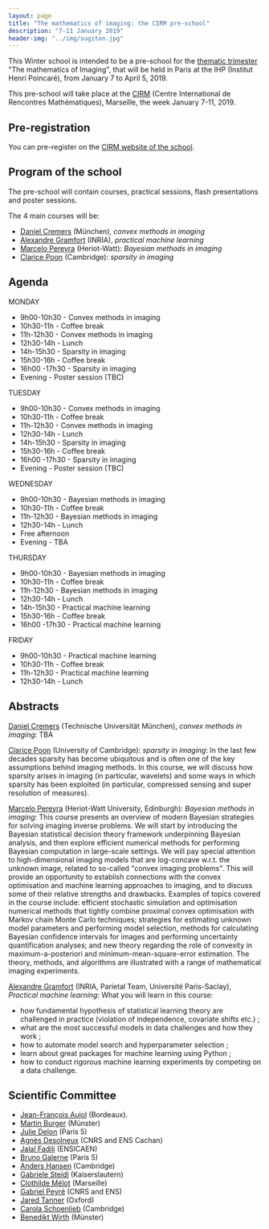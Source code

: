 ```yaml
---
layout: page
title: "The mathematics of imaging: the CIRM pre-school"
description: "7-11 January 2019"
header-img: "../img/sugiton.jpg"
---
```


This Winter school is intended to be a pre-school for the  [thematic trimester](https://imaging-in-paris.github.io) "The mathematics of Imaging", that will be held in Paris at the IHP (Institut Henri Poincaré), from January 7 to April 5, 2019.

This pre-school will take place at the [CIRM](http://www.cirm-math.fr/) (Centre International de Rencontres Mathématiques), Marseille, the week January 7-11, 2019.

Pre-registration
-------------

You can pre-register on the [CIRM website of the school](https://conferences.cirm-math.fr/1993.html).

Program of the school
-------------

The pre-school will contain courses, practical sessions, flash presentations and poster sessions.

The 4 main courses will be:
- [Daniel Cremers](https://vision.in.tum.de/members/cremers) (München), _convex methods in imaging_
- [Alexandre Gramfort](http://alexandre.gramfort.net/) (INRIA),  _practical machine learning_
- [Marcelo Pereyra](http://www.macs.hw.ac.uk/~mp71/) (Heriot-Watt): _Bayesian methods in imaging_
- [Clarice Poon](http://www.damtp.cam.ac.uk/user/cmhsp2/) (Cambridge): _sparsity in imaging_

Agenda
-------------

MONDAY

- 9h00-10h30 - Convex  methods in imaging
- 10h30-11h - Coffee break
- 11h-12h30 - Convex  methods in imaging
- 12h30-14h - Lunch
- 14h-15h30 - Sparsity in imaging
- 15h30-16h - Coffee break
- 16h00 -17h30 - Sparsity in imaging
- Evening - Poster session (TBC)

TUESDAY

- 9h00-10h30 - Convex  methods in imaging
- 10h30-11h - Coffee break
- 11h-12h30 - Convex  methods in imaging
- 12h30-14h - Lunch
- 14h-15h30 - Sparsity in imaging
- 15h30-16h - Coffee break
- 16h00 -17h30 - Sparsity in imaging
- Evening - Poster session (TBC)

WEDNESDAY

- 9h00-10h30 - Bayesian methods in imaging
- 10h30-11h - Coffee break
- 11h-12h30 - Bayesian methods in imaging
- 12h30-14h - Lunch
- Free afternoon
- Evening - TBA

THURSDAY

- 9h00-10h30 - Bayesian methods in imaging
- 10h30-11h - Coffee break
- 11h-12h30 - Bayesian methods in imaging
- 12h30-14h - Lunch
- 14h-15h30 - Practical machine learning
- 15h30-16h - Coffee break
- 16h00 -17h30 - Practical machine learning

FRIDAY
- 9h00-10h30 - Practical machine learning
- 10h30-11h - Coffee break
- 11h-12h30 - Practical machine learning
- 12h30-14h - Lunch


Abstracts
------

[Daniel Cremers](https://vision.in.tum.de/members/cremers) (Technische Universität München), _convex methods in imaging_: TBA

[Clarice Poon](http://www.damtp.cam.ac.uk/user/cmhsp2/) (University of Cambridge): _sparsity in imaging_:
In the last few decades sparsity has become ubiquitous and is often one of the key assumptions behind imaging methods. In this course, we will discuss how sparsity arises in imaging (in particular, wavelets) and some ways in which sparsity has been exploited (in particular, compressed sensing and super resolution of measures).

[Marcelo Pereyra](http://www.macs.hw.ac.uk/~mp71/) (Heriot-Watt University, Edinburgh): _Bayesian methods in imaging_: This course presents an overview of modern Bayesian strategies for solving imaging inverse problems. We will start by introducing the Bayesian statistical decision theory framework underpinning Bayesian analysis, and then explore efficient numerical methods for performing Bayesian computation in large-scale settings. We will pay special attention to high-dimensional imaging models that are log-concave w.r.t. the unknown image, related to so-called "convex imaging problems". This will provide an opportunity to establish connections with the convex optimisation and machine learning approaches to imaging, and to discuss some of their relative strengths and drawbacks. Examples of topics covered in the course include: efficient stochastic simulation and optimisation numerical methods that tightly combine proximal convex optimisation with Markov chain Monte Carlo techniques; strategies for estimating unknown model parameters and performing model selection, methods for calculating Bayesian confidence intervals for images and performing uncertainty quantification analyses; and new theory regarding the role of convexity in maximum-a-posteriori and minimum-mean-square-error estimation. The theory, methods, and algorithms are illustrated with a range of mathematical imaging experiments.

[Alexandre Gramfort](http://alexandre.gramfort.net/) (INRIA, Parietal Team, Université Paris-Saclay),  _Practical machine learning_: What you will learn in this course:

- how fundamental hypothesis of statistical learning theory are challenged in practice (violation of independence, covariate shifts etc.) ;
- what are the most successful models in data challenges and how they work ;
- how to automate model search and hyperparameter selection ;
- learn about great packages for machine learning using Python ;
- how to conduct rigorous machine learning experiments by competing on
a data challenge.


Scientific Committee
-----

- [Jean-François Aujol](https://www.math.u-bordeaux.fr/~jaujol/) (Bordeaux).
- [Martin Burger](https://www.uni-muenster.de/AMM/num/Arbeitsgruppen/ag_burger/organization/burger/) (Münster)
- [Julie Delon](https://delon.wp.mines-telecom.fr/) (Paris 5)
- [Agnès Desolneux](http://desolneux.perso.math.cnrs.fr/) (CNRS and ENS Cachan)
- [Jalal Fadili](https://fadili.users.greyc.fr/) (ENSICAEN)
- [Bruno Galerne](http://www.math-info.univ-paris5.fr/~bgalerne/) (Paris 5)
- [Anders Hansen](http://www.damtp.cam.ac.uk/research/afha/anders/) (Cambridge)
- [Gabriele Steidl](http://www.mathematik.uni-kl.de/imagepro/members/steidl/) (Kaiserslautern)
- [Clothilde Mélot](https://old.i2m.univ-amu.fr/~melot/index.html) (Marseille)
- [Gabriel Peyré](http://www.gpeyre.com) (CNRS and ENS)
- [Jared Tanner](https://people.maths.ox.ac.uk/tanner/) (Oxford)
- [Carola Schoenlieb](http://www.damtp.cam.ac.uk/user/cbs31/Home.html) (Cambridge)
- [Benedikt Wirth](http://www.uni-muenster.de/AMM/wirth/) (Münster)
